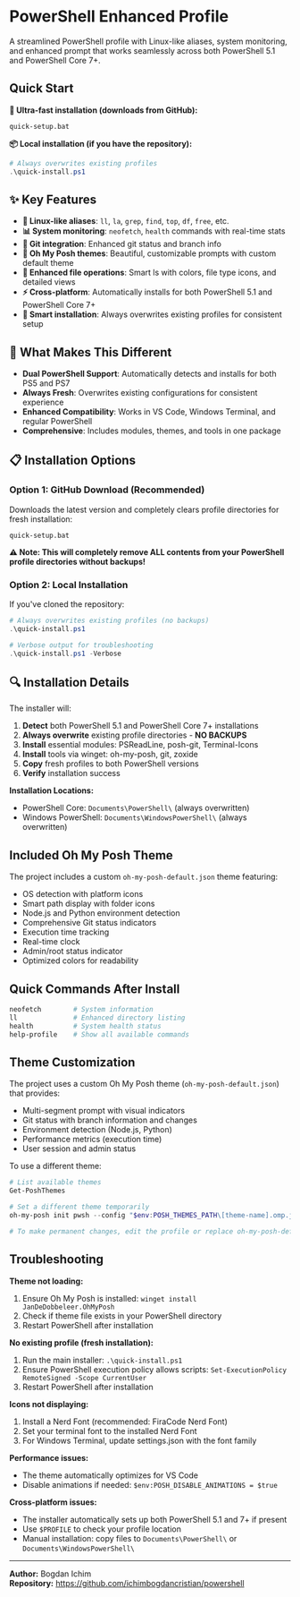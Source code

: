 # PowerShell Enhanced Profile

A streamlined PowerShell profile with Linux-like aliases, system monitoring, and enhanced prompt that works seamlessly across both PowerShell 5.1 and PowerShell Core 7+.

## Quick Start

**🚀 Ultra-fast installation (downloads from GitHub):**
```batch
quick-setup.bat
```

**📦 Local installation (if you have the repository):**
```powershell
# Always overwrites existing profiles
.\quick-install.ps1
```

## ✨ Key Features

- **🐧 Linux-like aliases**: `ll`, `la`, `grep`, `find`, `top`, `df`, `free`, etc.
- **📊 System monitoring**: `neofetch`, `health` commands with real-time stats
- **🔧 Git integration**: Enhanced git status and branch info
- **🎨 Oh My Posh themes**: Beautiful, customizable prompts with custom default theme
- **📁 Enhanced file operations**: Smart ls with colors, file type icons, and detailed views
- **⚡ Cross-platform**: Automatically installs for both PowerShell 5.1 and PowerShell Core 7+
- **🔄 Smart installation**: Always overwrites existing profiles for consistent setup

## 🎯 What Makes This Different

- **Dual PowerShell Support**: Automatically detects and installs for both PS5 and PS7
- **Always Fresh**: Overwrites existing configurations for consistent experience
- **Enhanced Compatibility**: Works in VS Code, Windows Terminal, and regular PowerShell
- **Comprehensive**: Includes modules, themes, and tools in one package

## 📋 Installation Options

### Option 1: GitHub Download (Recommended)
Downloads the latest version and completely clears profile directories for fresh installation:
```batch
quick-setup.bat
```
**⚠️ Note: This will completely remove ALL contents from your PowerShell profile directories without backups!**

### Option 2: Local Installation
If you've cloned the repository:
```powershell
# Always overwrites existing profiles (no backups)
.\quick-install.ps1

# Verbose output for troubleshooting
.\quick-install.ps1 -Verbose
```

## 🔍 Installation Details

The installer will:
1. **Detect** both PowerShell 5.1 and PowerShell Core 7+ installations
2. **Always overwrite** existing profile directories - **NO BACKUPS**
3. **Install** essential modules: PSReadLine, posh-git, Terminal-Icons
4. **Install** tools via winget: oh-my-posh, git, zoxide
5. **Copy** fresh profiles to both PowerShell versions
6. **Verify** installation success

**Installation Locations:**
- PowerShell Core: `Documents\PowerShell\` (always overwritten)
- Windows PowerShell: `Documents\WindowsPowerShell\` (always overwritten)

## Included Oh My Posh Theme

The project includes a custom `oh-my-posh-default.json` theme featuring:
- OS detection with platform icons
- Smart path display with folder icons
- Node.js and Python environment detection
- Comprehensive Git status indicators
- Execution time tracking
- Real-time clock
- Admin/root status indicator
- Optimized colors for readability

## Quick Commands After Install

```powershell
neofetch        # System information
ll              # Enhanced directory listing
health          # System health status
help-profile    # Show all available commands
```

## Theme Customization

The project uses a custom Oh My Posh theme (`oh-my-posh-default.json`) that provides:
- Multi-segment prompt with visual indicators
- Git status with branch information and changes
- Environment detection (Node.js, Python)
- Performance metrics (execution time)
- User session and admin status

To use a different theme:
```powershell
# List available themes
Get-PoshThemes

# Set a different theme temporarily
oh-my-posh init pwsh --config "$env:POSH_THEMES_PATH\[theme-name].omp.json" | Invoke-Expression

# To make permanent changes, edit the profile or replace oh-my-posh-default.json
```

## Troubleshooting

**Theme not loading:**
1. Ensure Oh My Posh is installed: `winget install JanDeDobbeleer.OhMyPosh`
2. Check if theme file exists in your PowerShell directory
3. Restart PowerShell after installation

**No existing profile (fresh installation):**
1. Run the main installer: `.\quick-install.ps1`
2. Ensure PowerShell execution policy allows scripts: `Set-ExecutionPolicy RemoteSigned -Scope CurrentUser`
3. Restart PowerShell after installation

**Icons not displaying:**
1. Install a Nerd Font (recommended: FiraCode Nerd Font)
2. Set your terminal font to the installed Nerd Font
3. For Windows Terminal, update settings.json with the font family

**Performance issues:**
- The theme automatically optimizes for VS Code
- Disable animations if needed: `$env:POSH_DISABLE_ANIMATIONS = $true`

**Cross-platform issues:**
- The installer automatically sets up both PowerShell 5.1 and 7+ if present
- Use `$PROFILE` to check your profile location
- Manual installation: copy files to `Documents\PowerShell\` or `Documents\WindowsPowerShell\`

---

**Author:** Bogdan Ichim  
**Repository:** https://github.com/ichimbogdancristian/powershell
